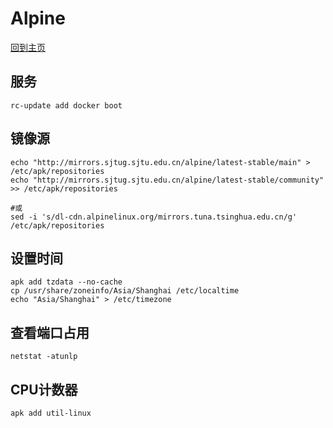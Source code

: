 # Alpine

[回到主页](../README.md)

## 服务

```
rc-update add docker boot
```


## 镜像源

```shell
echo "http://mirrors.sjtug.sjtu.edu.cn/alpine/latest-stable/main" > /etc/apk/repositories
echo "http://mirrors.sjtug.sjtu.edu.cn/alpine/latest-stable/community" >> /etc/apk/repositories

#或
sed -i 's/dl-cdn.alpinelinux.org/mirrors.tuna.tsinghua.edu.cn/g' /etc/apk/repositories
```

## 设置时间

```shell
apk add tzdata --no-cache
cp /usr/share/zoneinfo/Asia/Shanghai /etc/localtime
echo "Asia/Shanghai" > /etc/timezone
```

## 查看端口占用

```shell
netstat -atunlp
```

## CPU计数器

```shell
apk add util-linux
```

